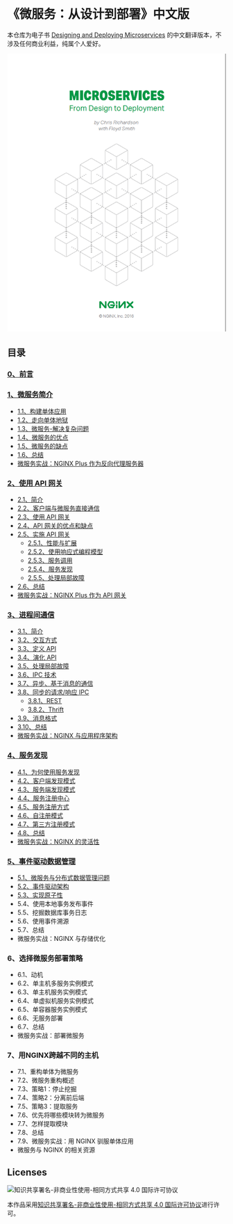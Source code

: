 # 《微服务：从设计到部署》中文版
本仓库为电子书 [Designing and Deploying Microservices](https://www.nginx.com/resources/library/designing-deploying-microservices/) 的中文翻译版本，不涉及任何商业利益，纯属个人爱好。

![Cover](resources/cover.png)

## 目录

### [0、前言](0-foreword.md)

### [1、微服务简介](1-introduction-to-microservices.md#1微服务简介)
- [1.1、构建单体应用](1-introduction-to-microservices.md#11构建单体应用)
- [1.2、走向单体地狱](1-introduction-to-microservices.md#12走向单体地狱)
- [1.3、微服务-解决复杂问题](1-introduction-to-microservices.md#13微服务-解决复杂问题)
- [1.4、微服务的优点](1-introduction-to-microservices.md#14微服务的优点)
- [1.5、微服务的缺点](1-introduction-to-microservices.md#15微服务的缺点)
- [1.6、总结](1-introduction-to-microservices.md#16总结)
- [微服务实战：NGINX Plus 作为反向代理服务器](1-introduction-to-microservices.md#微服务实战nginx-plus-作为反向代理服务器)

### [2、使用 API 网关](2-using-an-api-gateway.md)
- [2.1、简介](2-using-an-api-gateway.md#21简介)
- [2.2、客户端与微服务直接通信](2-using-an-api-gateway.md#22客户端与微服务直接通信)
- [2.3、使用 API 网关](2-using-an-api-gateway.md#23使用API网关)
- [2.4、API 网关的优点和缺点](2-using-an-api-gateway.md#24API网关的优点和缺点)
- [2.5、实施 API 网关](2-using-an-api-gateway.md#25实施API网关)
    - [2.5.1、性能与扩展](2-using-an-api-gateway.md#251性能与扩展)
    - [2.5.2、使用响应式编程模型](2-using-an-api-gateway.md#252使用响应式编程模型)
    - [2.5.3、服务调用](2-using-an-api-gateway.md#253服务调用)
    - [2.5.4、服务发现](2-using-an-api-gateway.md#254服务发现)
    - [2.5.5、处理局部故障](2-using-an-api-gateway.md#255处理局部故障)
- [2.6、总结](2-using-an-api-gateway.md#26总结)
- [微服务实战：NGINX Plus 作为 API 网关](2-using-an-api-gateway.md#微服务实战nginx-plus-作为-api-网关)

### [3、进程间通信](3-inter-process-communication.md)
- [3.1、简介](3-inter-process-communication.md#31简介)
- [3.2、交互方式](3-inter-process-communication.md#32交互方式)
- [3.3、定义 API](3-inter-process-communication.md#33定义api)
- [3.4、演化 API](3-inter-process-communication.md#34演化api)
- [3.5、处理局部故障](3-inter-process-communication.md#35处理局部故障)
- [3.6、IPC 技术](3-inter-process-communication.md#36ipc-技术)
- [3.7、异步、基于消息的通信](3-inter-process-communication.md#37异步基于消息的通信)
- [3.8、同步的请求/响应 IPC](3-inter-process-communication.md#38同步的请求响应ipc)
    - [3.8.1、REST](3-inter-process-communication.md#381rest)
    - [3.8.2、Thrift](3-inter-process-communication.md#382thrift)
- [3.9、消息格式](3-inter-process-communication.md#39消息格式)
- [3.10、总结](3-inter-process-communication.md#310总结)
- [微服务实战：NGINX 与应用程序架构](3-inter-process-communication.md#微服务实战nginx-与应用程序架构)

### [4、服务发现](4-service-discovery.md)
- [4.1、为何使用服务发现](4-service-discovery.md#41为何使用服务发现)
- [4.2、客户端发现模式](4-service-discovery.md#42客户端发现模式)
- [4.3、服务端发现模式](4-service-discovery.md#43服务端发现模式)
- [4.4、服务注册中心](4-service-discovery.md#44服务注册中心)
- [4.5、服务注册方式](4-service-discovery.md#45服务注册方式)
- [4.6、自注册模式](4-service-discovery.md#46自注册模式)
- [4.7、第三方注册模式](4-service-discovery.md#47第三方注册模式)
- [4.8、总结](4-service-discovery.md#48总结)
- [微服务实战：NGINX 的灵活性](4-service-discovery.md#微服务实战nginx-的灵活性)

### [5、事件驱动数据管理](5-event-driven-data-management-for-microservices.md)
- [5.1、微服务与分布式数据管理问题](5-event-driven-data-management-for-microservices.md#51微服务与分布式数据管理问题)
- [5.2、事件驱动架构](5-event-driven-data-management-for-microservices.md#52事件驱动架构)
- [5.3、实现原子性](5-event-driven-data-management-for-microservices.md#53实现原子性)
- 5.4、使用本地事务发布事件
- 5.5、挖掘数据库事务日志
- 5.6、使用事件溯源
- 5.7、总结
- 微服务实战：NGINX 与存储优化

### 6、选择微服务部署策略
- 6.1、动机
- 6.2、单主机多服务实例模式
- 6.3、单主机服务实例模式
- 6.4、单虚拟机服务实例模式
- 6.5、单容器服务实例模式
- 6.6、无服务部署
- 6.7、总结
- 微服务实战：部署微服务

### 7、用NGINX跨越不同的主机
- 7.1、重构单体为微服务
- 7.2、微服务重构概述
- 7.3、策略1：停止挖掘
- 7.4、策略2：分离前后端
- 7.5、策略3：提取服务
- 7.6、优先将哪些模块转为微服务
- 7.7、怎样提取模块
- 7.8、总结
- 7.9、微服务实战：用 NGINX 驯服单体应用
- 微服务与 NGINX 的相关资源

## Licenses
![知识共享署名-非商业性使用-相同方式共享 4.0 国际许可协议](https://i.creativecommons.org/l/by-nc-sa/4.0/88x31.png)

本作品采用[知识共享署名-非商业性使用-相同方式共享 4.0 国际许可协议](http://creativecommons.org/licenses/by-nc-sa/4.0/)进行许可。
